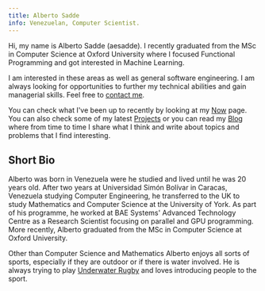 ```yaml
---
title: Alberto Sadde
info: Venezuelan, Computer Scientist.
---
```


<div id="main-content">

Hi, my name is Alberto Sadde (aesadde). I recently graduated from the MSc in
Computer Science at Oxford University where I focused Functional Programming
and got interested in Machine Learning.

I am interested in these areas as well as general software
engineering. I am always looking for opportunities to further my technical
abilities and gain managerial skills. Feel free to <a
href="mailto:albertosadde@gmail.com">contact me</a>.

You can check what I've been up to recently by looking at my [Now](/now.html)
page. You can also check some of my latest [Projects](/projects.html) or you can
read my [Blog](/blog.html) where from time to time I share what I think and
write about topics and problems that I find interesting.

## Short Bio
Alberto was born in Venezuela were he studied and lived until he was 20 years
old. After two years at Universidad Simón Bolívar in Caracas, Venezuela
studying Computer Engineering, he transferred to the UK to study Mathematics
and Computer Science at the University of York. As part of his programme, he
worked at BAE Systems' Advanced Technology Centre as a Research Scientist
focusing on parallel and GPU programming. More recently, Alberto graduated from
the MSc in Computer Science at Oxford University.

Other than Computer Science and Mathematics Alberto enjoys all sorts of sports,
especially if they are outdoor or if there is water involved. He is always
trying to play [Underwater
Rugby](https://en.wikipedia.org/wiki/Underwater_rugby) and loves introducing
people to the sport.

</div>

